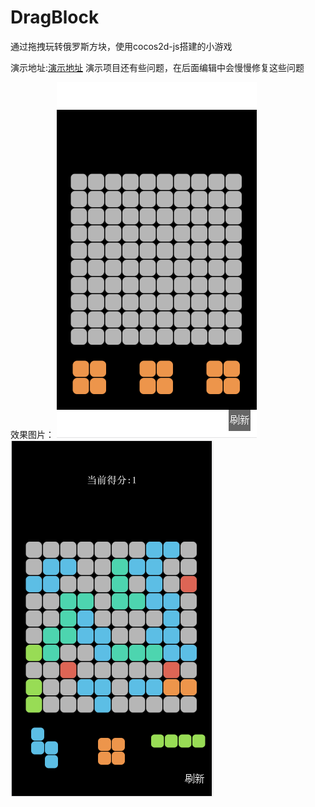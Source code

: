 # DragBlock
通过拖拽玩转俄罗斯方块，使用cocos2d-js搭建的小游戏

演示地址:[演示地址](http://lzuntalented.github.io/lz/1010/publish/html5/index.html) 
演示项目还有些问题，在后面编辑中会慢慢修复这些问题

效果图片：
![image](https://github.com/lzuntalented/lz/blob/gh-pages/img/dragblock-1.png)
![image](https://github.com/lzuntalented/lz/blob/gh-pages/img/dragblock-2.png)